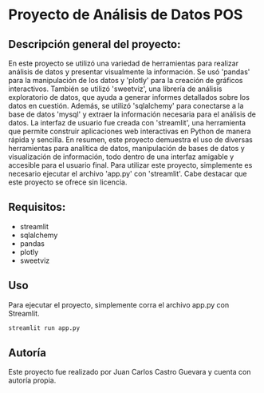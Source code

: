 # Proyecto de Análisis de Datos POS

## Descripción general del proyecto:

En este proyecto se utilizó una variedad de herramientas para realizar análisis de datos y presentar visualmente la información. Se usó 'pandas' para la manipulación de los datos y 'plotly' para la creación de gráficos interactivos. También se utilizó 'sweetviz', una librería de análisis exploratorio de datos, que ayuda a generar informes detallados sobre los datos en cuestión.
Además, se utilizó 'sqlalchemy' para conectarse a la base de datos 'mysql' y extraer la información necesaria para el análisis de datos. La interfaz de usuario fue creada con 'streamlit', una herramienta que permite construir aplicaciones web interactivas en Python de manera rápida y sencilla.
En resumen, este proyecto demuestra el uso de diversas herramientas para analítica de datos, manipulación de bases de datos y visualización de información, todo dentro de una interfaz amigable y accesible para el usuario final.
Para utilizar este proyecto, simplemente es necesario ejecutar el archivo 'app.py' con 'streamlit'. Cabe destacar que este proyecto se ofrece sin licencia.

## Requisitos:

- streamlit
- sqlalchemy
- pandas
- plotly
- sweetviz

## Uso

Para ejecutar el proyecto, simplemente corra el archivo app.py con Streamlit.

```bash
streamlit run app.py

```
## Autoría
Este proyecto fue realizado por Juan Carlos Castro Guevara y cuenta con autoría propia.

